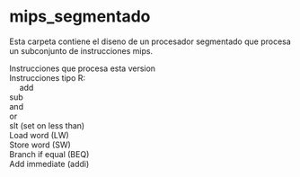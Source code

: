 # mips_segmentado
Esta carpeta contiene el diseno de un procesador segmentado que procesa un subconjunto de instrucciones mips.  
  
Instrucciones que procesa esta version  
  Instrucciones tipo R:    
&emsp;              add  
              sub  
              and  
              or  
              slt (set on less than)  
  Load word (LW)  
  Store word (SW)  
  Branch if equal (BEQ)  
  Add immediate (addi)  
